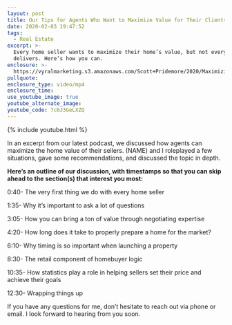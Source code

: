 ```yaml
---
layout: post
title: Our Tips for Agents Who Want to Maximize Value for Their Clients
date: 2020-02-03 19:47:52
tags:
  - Real Estate
excerpt: >-
  Every home seller wants to maximize their home’s value, but not every agent
  delivers. Here’s how you can.
enclosure: >-
  https://vyralmarketing.s3.amazonaws.com/Scott+Pridemore/2020/Maximizing+Value+When+Representing+The+Seller.mp4
pullquote:
enclosure_type: video/mp4
enclosure_time:
use_youtube_image: true
youtube_alternate_image:
youtube_code: 7c6J3GeLXZQ
---
```


{% include youtube.html %}

In an excerpt from our latest podcast, we discussed how agents can maximize the home value of their sellers. (NAME) and I roleplayed a few situations, gave some recommendations, and discussed the topic in depth.

**Here’s an outline of our discussion, with timestamps so that you can skip ahead to the section(s) that interest you most:**

0:40- The very first thing we do with every home seller

1:35- Why it’s important to ask a lot of questions

3:05- How you can bring a ton of value through negotiating expertise

4:20- How long does it take to properly prepare a home for the market?

6:10- Why timing is so important when launching a property

8:30- The retail component of homebuyer logic

10:35- How statistics play a role in helping sellers set their price and achieve their goals

12:30- Wrapping things up

If you have any questions for me, don’t hesitate to reach out via phone or email. I look forward to hearing from you soon.

&nbsp;